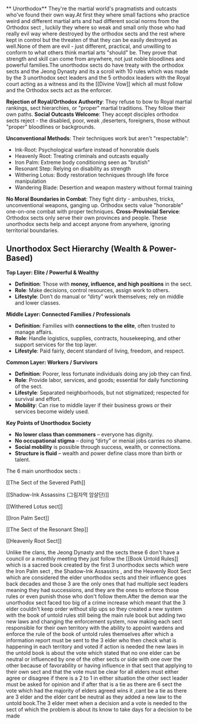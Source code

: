 ** Unorthodox**
They're the martial world's pragmatists and outcasts who've found their own way.At first they where small factions who practice weird and different martial arts and had different social norms from the Orthodox sect , luckily they where so weak and small only those who had really evil way where destroyed by the orthodox sects and the rest where kept in control but the threaten of that they can be easily destroyed as well.None of them are evil - just different, practical, and unwilling to conform to what others think martial arts "should" be.
They prove that strength and skill can come from anywhere, not just noble bloodlines and powerful families.The unorthodox sects do have treaty with the orthodox sects and the Jeong Dynasty and its a scroll with 10 rules which was made by the 3 unorthodox sect leaders and the 5 orthodox leaders with the Royal court acting as a witness and its the [[Divine Vow]] which all must follow and the Orthodox sects act as the enforcer.

**Rejection of Royal/Orthodox Authority**: They refuse to bow to Royal martial rankings, sect hierarchies, or "proper" martial traditions. They follow their own paths.
**Social Outcasts Welcome**: They accept disciples orthodox sects reject - the disabled, poor, weak ,deserters, foreigners, those without "proper" bloodlines or backgrounds.

**Unconventional Methods**: Their techniques work but aren't "respectable":
- Ink-Root: Psychological warfare instead of honorable duels
- Heavenly Root: Treating criminals and outcasts equally
- Iron Palm: Extreme body conditioning seen as "brutish"
- Resonant Step: Relying on disability as strength
- Withering Lotus: Body restoration techniques through life force manipulation
- Wandering Blade: Desertion and weapon mastery without formal training

**No Moral Boundaries in Combat**: They fight dirty - ambushes, tricks, unconventional weapons, ganging up. Orthodox sects value "honorable" one-on-one combat with proper techniques.
**Cross-Provincial Service**: Orthodox sects only serve their own provinces and people. These unorthodox sects help and accept anyone from anywhere, ignoring territorial boundaries.

## **Unorthodox Sect Hierarchy (Wealth & Power-Based)**

**Top Layer: Elite / Powerful & Wealthy**
- **Definition**: Those with **money, influence, and high positions** in the sect.
- **Role**: Make decisions, control resources, assign work to others.
- **Lifestyle**: Don’t do manual or “dirty” work themselves; rely on middle and lower classes.

**Middle Layer: Connected Families / Professionals**
- **Definition**: Families with **connections to the elite**, often trusted to manage affairs.
- **Role**: Handle logistics, supplies, contracts, housekeeping, and other support services for the top layer.
- **Lifestyle**: Paid fairly, decent standard of living, freedom, and respect.

**Common Layer: Workers / Survivors**
- **Definition**: Poorer, less fortunate individuals doing any job they can find.
- **Role**: Provide labor, services, and goods; essential for daily functioning of the sect.
- **Lifestyle**: Separated neighborhoods, but not stigmatized; respected for survival and effort.
- **Mobility**: Can rise to middle layer if their business grows or their services become widely used.

**Key Points of Unorthodox Society**
- **No lower class than commoners** – everyone has dignity.
- **No occupational stigma** – doing “dirty” or menial jobs carries no shame.
- **Social mobility** is possible through success, wealth, or connections.
- **Structure is fluid** – wealth and power define class more than birth or talent.

The 6 main unorthodox sects :

[[The Sect of the Severed Path]]

[[Shadow-Ink Assassins (그림자먹 암살단)]]

[[Withered Lotus sect]] 

[[Iron Palm Sect]]

[[The Sect of the Resonant Step]]

[[Heavenly Root Sect]]

Unlike the clans, the Jeong Dynasty and the sects these 6 don't have a council or a monthly meeting they just follow the [[Book Untold Rules]] which is a sacred book created by the first 3 unorthodox sects which were the Iron Palm sect , the Shadow-Ink Assassins , and the Heavenly Root Sect which are considered the elder unorthodox sects and their influence goes back decades and those 3 are the only ones that had multiple sect leaders meaning they had successions, and they are the ones to enforce those rules or even punish those who don't follow them.After the demon war the unorthodox sect faced too big of a crime increase which meant that the 3 elder couldn't keep order without slip ups so they created a new system with the book of untold rules still being the main rule book but adding two new laws and changing the enforcement system, now making each sect responsible for their own territory with the ability to appoint wardens and enforce the rule of the book of untold rules themselves after which a information report must be sent to the 3 elder who then check what is happening in each territory and voted if action is needed the new laws in the untold book is about the vote which stated that no one elder can be neutral or influenced by one of the other sects or side with one over the other because of favorability or having influence in that sect that applying to their own sect and that the vote must be clear for all elders must either agree or disagree if there is a 2 to 1 in either situation the other sect leader must be asked for opinion and if after that is a tie as there are 6 sect the vote which had the majority of elders agreed wins it ,cant be a tie as there are 3 elder and the elder cant be neutral as they added a new law to the untold book.The 3 elder meet when a decision and a vote is needed to the sect of which the problem is about its know to take days for a decision to be made